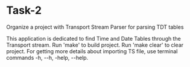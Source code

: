 # Task-2
Organize a project with Transport Stream Parser for parsing TDT tables

This application is dedicated to find Time and Date Tables through the Transport stream. 
Run 'make' to build project. Run 'make clear' to clear project.
For getting more details about importing TS file, use terminal commands -h, --h, -help, --help.
